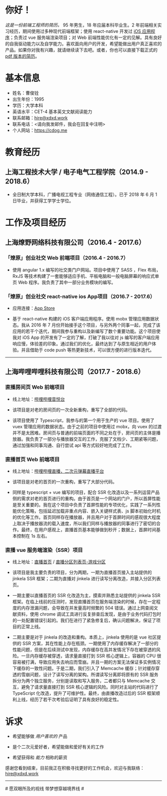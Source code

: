 
# 你好！

_这是一份前端工程师的简历。_ 95 年男生，18 年应届本科毕业生。2 年前端相关实习经历，期间使用过多种现代前端框架；使用 react-native 开发过 [iOS 应用程序][liaoyuanApp]；负责过 vue 服务端渲染项目；对 Web 前端性能优化有一定的见解。具有良好的自我驱动能力以及自学能力。喜欢面向用户的开发，希望能做出用户真正喜欢的产品。如果你对我有兴趣，就请继续读下去吧。或者，你也可以直接下载正式的 [pdf 版本的简历][pdfResumeFile]。

# 基本信息

* 姓名：曹俊铨
* 出生年份：1995
* 学历：大学本科
* 英语水平：CET-4  基本英文文献阅读能力
* 联系邮箱：hire@xdxd.work
* 联系电话：\<请向我发邮件，我会在回复中注明\>
* 个人网站：https://cdog.me

# 教育经历

## 上海工程技术大学 / 电子电气工程学院（2014.9 - 2018.6）

* 全日制大学本科，广播电视工程专业（网络通信工程）。已于 2018 年 6 月 1 日毕业，并获得工学学士学位。

# 工作及项目经历

## 上海燎野网络科技有限公司（2016.4 - 2017.6）

### 「燎原」创业社交 Web 前端项目（2016.4 - 2016.7）

* 使用 angular 1.x 编写的社交类门户网站。项目中使用了 SASS ，Flex 布局，RxJS 等技术构建了一套能够适应手机、平板电脑和一般电脑屏幕的响应式单页 Web 程序。我负责了其中一部分业务模块的编写。

### 「燎原」创业社交 react-native ios App项目（2016.7 - 2017.6）

* 应用连接：[App Store][liaoyuanApp]

* 基于 react-native 构建的 iOS 客户端应用程序。使用 mobx 管理应用数据状态。我从 2016 年 7 月份开始接手这个项目，与另外两个同事一起，完成了该应用的若干个迭代，期间我参与重构以及新编写了数个重要功能。这个项目使我对 iOS App 的开发有了一定的了解，打破了我以往对 js 编写的客户端应用响应慢，体验差的印象。通过我们的优化，最终达到了与原生相近的用户体验。并且借助于 code push 等热更新技术，可以很方便的进行版本迭代。

----

## 上海哔哩哔哩科技有限公司（2017.7 - 2018.6）

### 直播房间页 Web 前端项目

* 线上地址：[哔哩哔哩音悦台][liveRoom]

* 该项目是对老的房间页的一次全新重构，重写了全部的代码。

* 该项目使用了 Typescript，我参与的第一个用于生产的 vue 项目。使用了 vuex 管理应用的数据状态。由于之前的项目中使用过 mobx，向 vuex 的过渡并不是太困难。房间页与普通的前端页面的不同之处在于，房间页的主体是播放器。我负责了一部分与播放器交互的工作，克服了文档少、工期紧等问题，通过加强和同事沟通、自行尝试 api 等方式较好地完成了工作。

### 直播首页 Web 前端项目

* 线上地址：[哔哩哔哩直播，二次元弹幕直播平台][liveHome]

* 该项目是对老的首页的一次重构，重写了大部分代码。

* 同样是 typescript + vue 编写的项目，配合 SSR 化改造以及一系列运营产品侧的需求对老的首页进行的重构。由于首页是一个网站的门户，所以首屏性能是至关重要的。我在这个项目中负责了首屏性能的专项优化，实践了一系列性能优化策略，包括延迟加载非重点内容、嵌入关键样式表、js 脚本初始化时机的优化等工作。首页同样存在播放器，并且用户对于首屏时间的感观很大程度上取决于播放器流的载入速度，所以我们同样与播放器的同事进行了密切的合作。最终，在用户感观上，直播首页基本能够做到秒开；数据上，首屏时间基本控制在 1s 左右。

### 直播 vue 服务端渲染（SSR）项目

* 线上地址：[直播首页][liveHome] / [直播分区列表页-游戏分区][liveList]

* 该项目是我主要负责的项目，分为两期，一期为直播首页接入主站提供的 jinkela SSR 框架；二期为直播对 jinkela 进行读写分离改造，并接入分区列表页。

* 一期主要以直播首页的 SSR 化改造为主，摸索并熟悉主站提供的 jinkela SSR 框架。在临上线前的压测时，发现直播首页在服务端渲染的时候，存在一定程度的内存泄漏问题，会导致在并发量高时频繁的 504 错误。通过上网查阅文献资料，使用 chrome 调试工具进行反复排查后发现，是由于业务代码打包时的一处配置错误引起的。我们在进行了紧急修复后，确认问题解决，保证了项目的正常上线。

* 二期主要是对于 jinkela 的改造和重构。本质上，jinkela 使用的是 vue 社区提供的 SSR 方案，其在性能上存在瓶颈。一期使用了内存缓存解决了一部分的性能问题，但是在后续测试中发现，内存缓存在高并发情况下存在被穿透的风险。一旦内存缓存被穿透，请求量直接打到 SSR 核心逻辑上，容器的 CPU 很容易被打满，导致应用失去响应而雪崩。并且一期的方案无法保证多实例情况下缓存的一致性问题。于是二期，我们引入了 Memcache 缓存；针对缓存穿透的雪崩问题，设计了读写分离的架构。所谓读写分离即将原有的 SSR 服务拆分为两个独立服务，分别是读取和写入服务，二者都只与 Memcache 交互，避免了请求量直接打到 SSR 核心逻辑的风险。同时对主站的代码进行了 TypeScript 化改造，提升了可维护性。最终，由直播改造过后的 SSR 框架顺利上线，经历了若干次考验后证明了具有良好的稳定性。

<!-- ### 直播 app hybrid 项目

* 锟斤拷占位符 -->

# 诉求

* 希望能够做 *用户喜欢的* 产品

* 是个二次元爱好者，希望能做和爱好有关的工作

* 希望获得和 *能力* 相称的薪资

感谢您看到结束，目前我正在积极寻找更好的工作机会，欢迎与我联络：hire@xdxd.work

----

\# 愿双眼所及的视线 带梦想穿越境界线 \#

[liaoyuanApp]: https://itunes.apple.com/cn/app/%E7%87%8E%E5%8E%9F/id1074472777

[pdfResumeFile]: ./Resume.pdf

[liveRoom]: https://live.bilibili.com/3

[liveHome]: https://live.bilibili.com/

[liveList]: https://live.bilibili.com/p/eden/area-tags?parentAreaId=2&areaId=0
